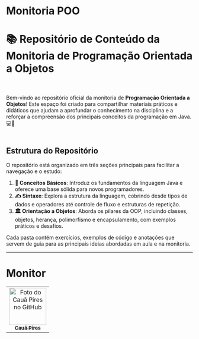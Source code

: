 # Monitoria POO <br>
# 📚 Repositório de Conteúdo da Monitoria de Programação Orientada a Objetos <br><br>

Bem-vindo ao repositório oficial da monitoria de **Programação Orientada a Objetos**! Este espaço foi criado para compartilhar materiais práticos e didáticos que ajudam a aprofundar o conhecimento na disciplina e a reforçar a compreensão dos principais conceitos da programação em Java. 💻🚀 <br><br>

## Estrutura do Repositório

O repositório está organizado em três seções principais para facilitar a navegação e o estudo:

1. **📘 Conceitos Básicos**: Introduz os fundamentos da linguagem Java e oferece uma base sólida para novos programadores.
2. **✍️ Sintaxe**: Explora a estrutura da linguagem, cobrindo desde tipos de dados e operadores até controle de fluxo e estruturas de repetição.
3. **🏛️ Orientação a Objetos**: Aborda os pilares da OOP, incluindo classes, objetos, herança, polimorfismo e encapsulamento, com exemplos práticos e desafios.

Cada pasta contém exercícios, exemplos de código e anotações que servem de guia para as principais ideias abordadas em aula e na monitoria.

---

# Monitor

<table>
    <tr>
        <td align="center">
            <a href="https://github.com/caua-3301">
                <img src="https://github.com/caua-3301/monitoria-2024.1/assets/134548536/74093734-2d41-4d5e-af33-0e7327a1ed53" width="100px;" alt="Foto do Cauã Pires no GitHub"/><br>
                <sub>
                    <b>Cauã Pires</b>
                </sub>
            </a>
        </td>
</table>

